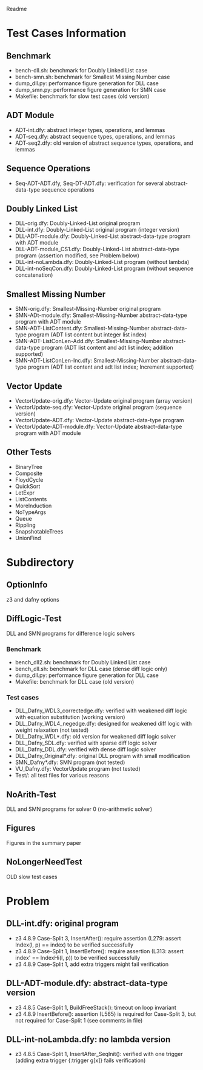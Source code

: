 Readme

# Test Cases Information
## Benchmark
* bench-dll.sh: benchmark for Doubly Linked List case
* bench-smn.sh: benchmark for Smallest Missing Number case
* dump_dll.py: performance figure generation for DLL case
* dump_smn.py: performance figure generation for SMN case
* Makefile: benchmark for slow test cases (old version)

## ADT Module
* ADT-int.dfy: abstract integer types, operations, and lemmas
* ADT-seq.dfy: abstract sequence types, operations, and lemmas
* ADT-seq2.dfy: old version of abstract sequence types, operations, and lemmas

## Sequence Operations
* Seq-ADT-ADT.dfy, Seq-DT-ADT.dfy: verification for several abstract-data-type sequence operations

## Doubly Linked List
* DLL-orig.dfy: Doubly-Linked-List original program
* DLL-int.dfy: Doubly-Linked-List original program (integer version)
* DLL-ADT-module.dfy: Doubly-Linked-List abstract-data-type program with ADT module
* DLL-ADT-module_CS1.dfy: Doubly-Linked-List abstract-data-type program (assertion modified, see Problem below)
* DLL-int-noLambda.dfy: Doubly-Linked-List program (without lambda)
* DLL-int-noSeqCon.dfy: Doubly-Linked-List program (without sequence concatenation)

## Smallest Missing Number
* SMN-orig.dfy: Smallest-Missing-Number original program
* SMN-ADt-module.dfy: Smallest-Missing-Number abstract-data-type program with ADT module
* SMN-ADT-ListContent.dfy: Smallest-Missing-Number abstract-data-type program (ADT list content but integer list index)
* SMN-ADT-ListConLen-Add.dfy: Smallest-Missing-Number abstract-data-type program (ADT list content and adt list index; addition supported)
* SMN-ADT-ListConLen-Inc.dfy: Smallest-Missing-Number abstract-data-type program (ADT list content and adt list index; Increment supported)

## Vector Update
* VectorUpdate-orig.dfy: Vector-Update original program (array version)
* VectorUpdate-seq.dfy: Vector-Update original program (sequence version)
* VectorUpdate-ADT.dfy: Vector-Update abstract-data-type program
* VectorUpdate-ADT-module.dfy: Vector-Update abstract-data-type program with ADT module

## Other Tests
* BinaryTree
* Composite
* FloydCycle
* QuickSort
* LetExpr
* ListContents
* MoreInduction
* NoTypeArgs
* Queue
* Rippling
* SnapshotableTrees
* UnionFind

# Subdirectory
## OptionInfo
z3 and dafny options

## DiffLogic-Test
DLL and SMN programs for difference logic solvers

### Benchmark
* bench_dll2.sh: benchmark for Doubly Linked List case
* bench_dll.sh: benchmark for DLL case (dense diff logic only)
* dump_dll.py: performance figure generation for DLL case
* Makefile: benchmark for DLL case (old version)

### Test cases
* DLL_Dafny_WDL3_correctedge.dfy: verified with weakened diff logic with equation substitution (working version)
* DLL_Dafny_WDL4_negedge.dfy: designed for weakened diff logic with weight relaxation (not tested)
* DLL_Dafny_WDL*.dfy: old version for weakened diff logic solver
* DLL_Dafny_SDL.dfy: verified with sparse diff logic solver
* DLL_Dafny_DDL.dfy: verified with dense diff logic solver
* DLL_Dafny_Original*.dfy: original DLL program with small modification
* SMN_Dafny*.dfy: SMN program (not tested)
* VU_Dafny.dfy: VectorUpdate program (not tested)
* Test/: all test files for various reasons

## NoArith-Test
DLL and SMN programs for solver 0 (no-arithmetic solver)

## Figures
Figures in the summary paper

## NoLongerNeedTest
OLD slow test cases


# Problem
## DLL-int.dfy: original program
* z3 4.8.9 Case-Split 3, InsertAfter(): require assertion (L279: assert Index(l, p) == index) to be verified successfully
* z3 4.8.9 Case-Split 1, InsertBefore(): require assertion (L313: assert index' == IndexHi(l, p)) to be verified successfully
* z3 4.8.9 Case-Split 1, add extra triggers might fail verification

## DLL-ADT-module.dfy: abstract-data-type version
* z3 4.8.5 Case-Split 1, BuildFreeStack(): timeout on loop invariant
* z3 4.8.9 InsertBefore(): assertion (L565) is required for Case-Split 3, but not required for Case-Split 1 (see comments in file)

## DLL-int-noLambda.dfy: no lambda version
* z3 4.8.5 Case-Split 1, InsertAfter_SeqInit(): verified with one trigger (adding extra trigger {:trigger g[x]} fails verification)